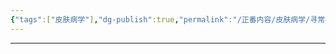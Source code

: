 ```yaml
---
{"tags":["皮肤病学"],"dg-publish":true,"permalink":"/正番内容/皮肤病学/寻常痤疮/","dgPassFrontmatter":true}
---
```


---
